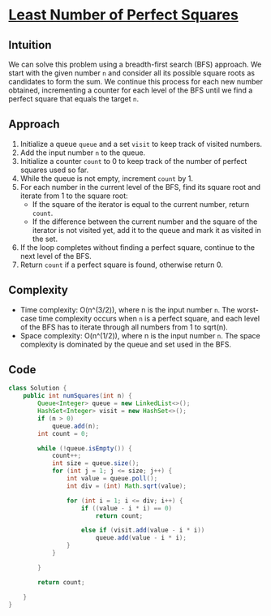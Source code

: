
# [Least Number of Perfect Squares](https://leetcode.com/problems/perfect-squares/description/?envType=daily-question&envId=2024-02-08)

## Intuition
We can solve this problem using a breadth-first search (BFS) approach. We start with the given number `n` and consider all its possible square roots as candidates to form the sum. We continue this process for each new number obtained, incrementing a counter for each level of the BFS until we find a perfect square that equals the target `n`.

## Approach
1. Initialize a queue `queue` and a set `visit` to keep track of visited numbers.
2. Add the input number `n` to the queue.
3. Initialize a counter `count` to 0 to keep track of the number of perfect squares used so far.
4. While the queue is not empty, increment `count` by 1.
5. For each number in the current level of the BFS, find its square root and iterate from 1 to the square root:
   - If the square of the iterator is equal to the current number, return `count`.
   - If the difference between the current number and the square of the iterator is not visited yet, add it to the queue and mark it as visited in the set.
6. If the loop completes without finding a perfect square, continue to the next level of the BFS.
7. Return `count` if a perfect square is found, otherwise return 0.

## Complexity
- Time complexity: O(n^(3/2)), where n is the input number `n`. The worst-case time complexity occurs when `n` is a perfect square, and each level of the BFS has to iterate through all numbers from 1 to sqrt(n).
- Space complexity: O(n^(1/2)), where n is the input number `n`. The space complexity is dominated by the queue and set used in the BFS.

## Code
```java
class Solution {
    public int numSquares(int n) {
        Queue<Integer> queue = new LinkedList<>();
        HashSet<Integer> visit = new HashSet<>();
        if (n > 0)
            queue.add(n);
        int count = 0;

        while (!queue.isEmpty()) {
            count++;
            int size = queue.size();
            for (int j = 1; j <= size; j++) {
                int value = queue.poll();
                int div = (int) Math.sqrt(value);

                for (int i = 1; i <= div; i++) {
                    if ((value - i * i) == 0)
                        return count;

                    else if (visit.add(value - i * i))
                        queue.add(value - i * i);
                }
            }

        }

        return count;

    }
}

